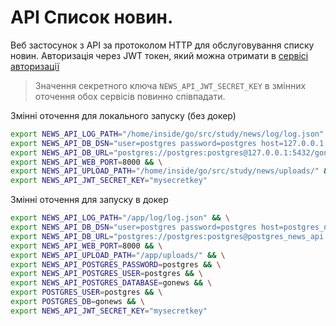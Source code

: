 # API Список новин.
Веб застосунок з API за протоколом HTTP для обслуговування списку новин.
Авторизація через JWT токен, який можна отримати в [сервісі авторизації](https://github.com/vetrovms/auth-service)

> Значення секретного ключа `NEWS_API_JWT_SECRET_KEY` в змінних оточення обох сервісів повинно співпадати.

Змінні оточення для локального запуску (без докер)

```bash
export NEWS_API_LOG_PATH="/home/inside/go/src/study/news/log/log.json" && \
export NEWS_API_DB_DSN="user=postgres password=postgres host=127.0.0.1 port=5432 dbname=gonews sslmode=disable" && \
export NEWS_API_DB_URL="postgres://postgres:postgres@127.0.0.1:5432/gonews?sslmode=disable" && \
export NEWS_API_WEB_PORT=8000 && \
export NEWS_API_UPLOAD_PATH="/home/inside/go/src/study/news/uploads/" && \
export NEWS_API_JWT_SECRET_KEY="mysecretkey"
```

Змінні оточення для запуску в докер

```bash
export NEWS_API_LOG_PATH="/app/log/log.json" && \
export NEWS_API_DB_DSN="user=postgres password=postgres host=postgres_news_api port=5432 dbname=gonews sslmode=disable" && \
export NEWS_API_DB_URL="postgres://postgres:postgres@postgres_news_api:5432/gonews?sslmode=disable" && \
export NEWS_API_WEB_PORT=8000 && \
export NEWS_API_UPLOAD_PATH="/app/uploads/" && \
export NEWS_API_POSTGRES_PASSWORD=postgres && \
export NEWS_API_POSTGRES_USER=postgres && \
export NEWS_API_POSTGRES_DATABASE=gonews && \
export POSTGRES_USER=postgres && \
export POSTGRES_DB=gonews && \
export NEWS_API_JWT_SECRET_KEY="mysecretkey"
```
